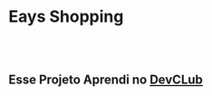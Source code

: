 <h1>Eays Shopping</h1>
<br>
<br>
<h2>Esse Projeto Aprendi no <a href="https://rodolfomori.com.br/devclub">DevCLub</a></h2>
